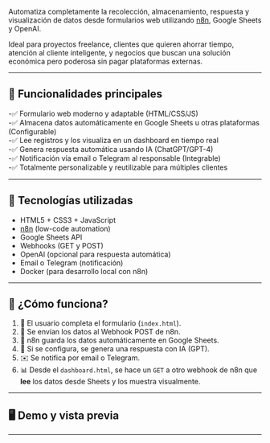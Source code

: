 Automatiza completamente la recolección, almacenamiento, respuesta y visualización de datos desde formularios web utilizando [n8n](https://n8n.io/), Google Sheets y OpenAI.

Ideal para proyectos freelance, clientes que quieren ahorrar tiempo, atención al cliente inteligente, y negocios que buscan una solución económica pero poderosa sin pagar plataformas externas.

---

## 🌟 Funcionalidades principales

-✅ Formulario web moderno y adaptable (HTML/CSS/JS)  
-✅ Almacena datos automáticamente en Google Sheets u otras plataformas (Configurable)  
-✅ Lee registros y los visualiza en un dashboard en tiempo real  
-✅ Genera respuesta automática usando IA (ChatGPT/GPT-4)  
-✅ Notificación vía email o Telegram al responsable (Integrable)  
-✅ Totalmente personalizable y reutilizable para múltiples clientes

---

## 🧩 Tecnologías utilizadas

- HTML5 + CSS3 + JavaScript
- [n8n](https://n8n.io/) (low-code automation)
- Google Sheets API
- Webhooks (GET y POST)
- OpenAI (opcional para respuesta automática)
- Email o Telegram (notificación)
- Docker (para desarrollo local con n8n)

---

## 📌 ¿Cómo funciona?

1. 🧾 El usuario completa el formulario (`index.html`).
2. 🔗 Se envían los datos al Webhook POST de n8n.
3. 📄 n8n guarda los datos automáticamente en Google Sheets.
4. 🧠 Si se configura, se genera una respuesta con IA (GPT).
5. ✉️ Se notifica por email o Telegram.
6. 📊 Desde el `dashboard.html`, se hace un `GET` a otro webhook de n8n que **lee** los datos desde Sheets y los muestra visualmente.

---

## 🖥️ Demo y vista previa


---

